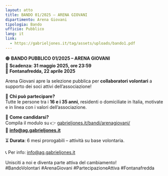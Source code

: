 ```yaml
---
layout: atto
title: BANDO 01/2025 – ARENA GIOVANI
dipartimento: Arena Giovani
tipologia: Bando
ufficio: Pubblico
lang: it
link:
  - https://gabrieljones.it/tag/assets/uploads/bando1.pdf
---
```

🟠 **BANDO PUBBLICO 01/2025 – ARENA GIOVANI**  
📅 **Scadenza: 31 maggio 2025, ore 23:59**  
📍 **Fontanafredda, 22 aprile 2025**

Arena Giovani apre la selezione pubblica per **collaboratori volontari** a supporto dei soci attivi dell’associazione!

👥 **Chi può partecipare?**  
Tutte le persone tra i **16 e i 35 anni**, residenti o domiciliate in Italia, motivate e in linea con i valori dell’associazione.

📌 **Come candidarsi?**  
Compila il modulo su 👉 [gabrieljones.it/bandi/arenagiovani/](https://gabrieljones.it/bandi/arenagiovani/)  
📧 **info@ag.gabrieljones.it**

⏳ **Durata**: 6 mesi prorogabili – attività su base volontaria.

📞 Per info: info@ag.gabrieljones.it

Unisciti a noi e diventa parte attiva del cambiamento!  
#BandoVolontari #ArenaGiovani #PartecipazioneAttiva #Fontanafredda